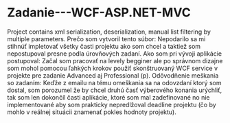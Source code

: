 # Zadanie---WCF-ASP.NET-MVC
Project contains xml serialization, deserialization, manual list filtering by multiple parameters. 
Prečo som vytvoril tento súbor: Nepodarilo sa mi stihnúť impletovať všetky časti projektu ako som chcel a taktiež som nepostupoval presne podla úrovňových zadaní.
Ako som pri vývoji aplikácie postupoval: Začal som pracovať na levely begginer ale po správnom dizajne som mohol pomocou ľahkých krokov použiť skonštruovaný WCF service v projekte pre zadanie Advanced aj Professional (p).
Odôvodňenie meškania so zadaním: Keďže z emailu na tému omeškania sa na odovzdaní ktorý som dostal, som porozumel že by chcel druhú časť výberového konania urýchliť, tak som len dokončíl časti aplikácie, ktoré som mal zadefinované no nie implementované aby som prakticky nepredlžoval deadline projektu (čo by mohlo v reálnej situácii znamenať pokles hodnoty projektu).
